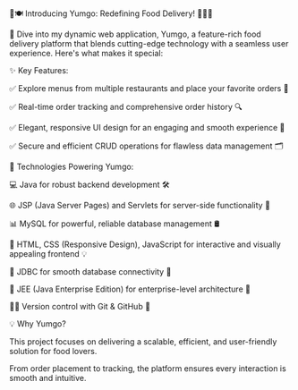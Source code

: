 🌟🍽️ Introducing Yumgo: Redefining Food Delivery! 🍕🍔🍜

🚀 Dive into my dynamic web application, Yumgo, a feature-rich food delivery platform that blends cutting-edge technology with a seamless user experience. Here's what makes it special:

✨ Key Features:

✅ Explore menus from multiple restaurants and place your favorite orders 🛒

✅ Real-time order tracking and comprehensive order history 🔍

✅ Elegant, responsive UI design for an engaging and smooth experience 🎨

✅ Secure and efficient CRUD operations for flawless data management 🗂️

🔧 Technologies Powering Yumgo:

💻 Java for robust backend development 🛠️

🌐 JSP (Java Server Pages) and Servlets for server-side functionality 🔗

📊 MySQL for powerful, reliable database management 🛢️

🎨 HTML, CSS (Responsive Design), JavaScript for interactive and visually appealing frontend 💡

📂 JDBC for smooth database connectivity 🚦

🔗 JEE (Java Enterprise Edition) for enterprise-level architecture 🏢

🧑‍💻 Version control with Git & GitHub 🤝

💡 Why Yumgo?

This project focuses on delivering a scalable, efficient, and user-friendly solution for food lovers. 

From order placement to tracking, the platform ensures every interaction is smooth and intuitive.
